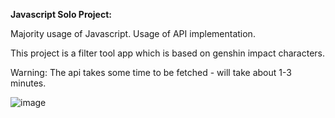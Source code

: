 **Javascript Solo Project:**

Majority usage of Javascript.
Usage of API implementation.

This project is a filter tool app which is based on genshin impact characters.

Warning: The api takes some time to be fetched - will take about 1-3 minutes.

![image](https://github.com/Nabin-R/Javascript-Solo-Research-Project/assets/72493874/37eab33b-a44c-4324-9a2c-d5e9a6aa9928)
